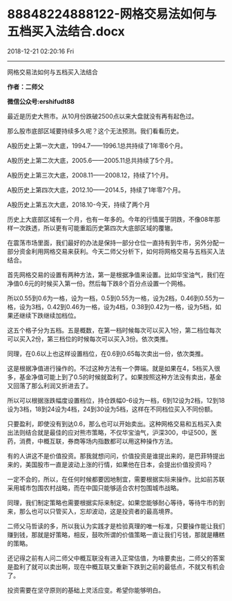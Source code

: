 # 88848224888122-网格交易法如何与五档买入法结合.docx

2018-12-21 02:20:16 Fri

----

网格交易法如何与五档买入法结合

__作者：二师父__

__微信公众号:ershifudt88__

最近是历史大熊市。从10月份跌破2500点以来大盘就没有再有起色过。

那么股市底部区域要持续多久呢？这个无法预测。我们看看历史。

A股历史上第一次大底，1994\.7——1996\.1总共持续了1年零6个月。

A股历史上第二次大底，2005\.6——2005\.11总共持续了5个月。

A股历史上第三次大底，2008\.11——2008\.12，持续了1个月。

A股历史上第四次大底，2012\.10——2014\.5，持续了1年零7个月。

A股历史上第五次大底，2018\.10\-今天，持续了两个月

历史上大底部区域有一个月，也有一年多的。今年的行情属于阴跌，不像08年那样一次跌透，所以更有可能重蹈历史第四次大底部区域的覆辙。

在震荡市场里面，我们最好的办法是保持一部分仓位一直持有到牛市，另外分配一部分资金利用网格交易来获利。今天二师父分析下，如何将网格交易与五档买入法结合。

首先网格交易的设置有两种方法，第一是根据净值来设置。比如华宝油气，我们在净值0\.6元的时候买入第一份。然后每下跌8个百分点设置一个网格。

所以0\.55到0\.6为一格，设为一档，0\.5到0\.55为一格，设为2档，0\.46到0\.55为一格，设为3档，0\.42到0\.46为一格，设为4档，0\.38到0\.42为一格，设为5档，如果还继续下跌继续加档位。

这五个格子分为五档。五是概数，在第一档时候每次可以买入1份，第二档位每次可以买入2份，第三档位的时候每次可以买入3份。依次类推。

同理，在0\.6以上也这样设置档位，在0\.6到0\.65每次卖出一份，依次类推。

这是根据净值进行操作的。不过这种方法有一个弊端。就是如果在4，5档买入很多，基金净值可能上到了0\.5的时候就盈利了。如果按照这种方法没有卖出，基金又回落了那么利润又折进去了。

所以可以根据涨跌幅度设置档位，持仓跌幅0\-6设为一档，6到12设为2档，12到18设为3档，18到24设为4档，24到30设为5档，这样在不同档位买入不同份额。

只要盈利，即使没有到达0\.6，那么也可以开始卖出。这种网格交易和五档买入卖出法则结合就是最佳的应对熊市策略，不仅华宝油气，沪深300，中证500，医药，消费，中概互联，券商等场内指数都可以用这种操作方法。

有的人讲这不是价值投资。那我就想问问，价值投资是谁提出来的，是巴菲特提出来的，美国股市一直是波动上涨的行情，如果他在日本，会提出价值投资吗？

一定不会的，所以，在任何时候都要因地制宜，需要根据实际来操作。比如前苏联采用城市包围农村战略，而在中国只能够适合农村包围城市战略。

同理，我们制定策略也需要根据实际来制定。如果您能够耐心等待，等待牛市的到来，那么也可以只管买入，忘却波动，这是投资者的最高境界。

二师父马哲读的多，所以我认为实践才是检验真理的唯一标准，只要操作能让我们赚到钱，那就是好策略，相反，鼓吹所谓的价值策略一直让我们亏钱，那就是糟糕的策略。

还记得之前有人问二师父中概互联没有进入正常估值，为啥要卖出，二师父的答案是盈利了就可以卖出啊，现在中概互联又重新下跌到之前的最低点，不就又有机会了。

投资需要在坚守原则的基础上灵活应变。希望你能够明白。


